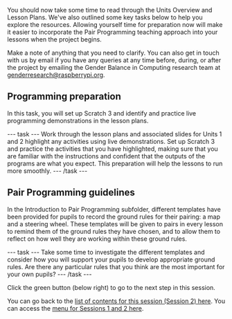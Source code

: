 You should now take some time to read through the Units Overview and Lesson Plans. We've also outlined some key tasks below to help you explore the resources. Allowing yourself time for preparation now will make it easier to incorporate the Pair Programming teaching approach into your lessons when the project begins.

Make a note of anything that you need to clarify. You can also get in touch with us by email if you have any queries at any time before, during, or after the project by emailing the Gender Balance in Computing research team at [genderresearch@raspberrypi.org](mailto:genderresearch@raspberrypi.org).


## Programming preparation

In this task, you will set up Scratch 3 and identify and practice live programming demonstrations in the lesson plans. 

--- task --- 
Work through the lesson plans and associated slides for Units 1 and 2 highlight any activities using live demonstrations. Set up Scratch 3 and practice the activities that you have highlighted, making sure that you are familiar with the instructions and confident that the outputs of the programs are what you expect. This preparation will help the lessons to run more smoothly.
--- /task ---

## Pair Programming guidelines

In the Introduction to Pair Programming subfolder, different templates have been provided for pupils to record the ground rules for their pairing: a map and a steering wheel. These templates will be given to pairs in every lesson to remind them of the ground rules they have chosen, and to allow them to reflect on how well they are working within these ground rules. 

--- task --- 
Take some time to investigate the different templates and consider how you will support your pupils to develop appropriate ground rules. Are there any particular rules that you think are the most important for your own pupils?
--- /task ---

Click the green button (below right) to go to the next step in this session.

You can go back to the [list of contents for this session (Session 2) here](https://projects.raspberrypi.org/en/projects/gbic-pair-programming-2).
You can access the [menu for Sessions 1 and 2 here](https://projects.raspberrypi.org/en/pathways/gbic-pair-programming-training).


